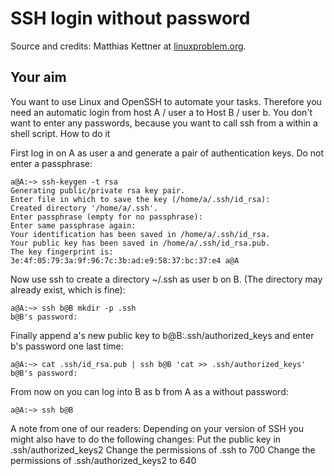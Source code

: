 # SSH login without password

Source and credits: Matthias Kettner  at [linuxproblem.org](http://www.linuxproblem.org/art_9.html).

## Your aim

You want to use Linux and OpenSSH to automate your tasks. Therefore you need an automatic login from host A / user a to Host B / user b. You don't want to enter any passwords, because you want to call ssh from a within a shell script.
How to do it

First log in on A as user a and generate a pair of authentication keys. Do not enter a passphrase:

```
a@A:~> ssh-keygen -t rsa
Generating public/private rsa key pair.
Enter file in which to save the key (/home/a/.ssh/id_rsa): 
Created directory '/home/a/.ssh'.
Enter passphrase (empty for no passphrase): 
Enter same passphrase again: 
Your identification has been saved in /home/a/.ssh/id_rsa.
Your public key has been saved in /home/a/.ssh/id_rsa.pub.
The key fingerprint is:
3e:4f:05:79:3a:9f:96:7c:3b:ad:e9:58:37:bc:37:e4 a@A
```

Now use ssh to create a directory ~/.ssh as user b on B. (The directory may already exist, which is fine):

```
a@A:~> ssh b@B mkdir -p .ssh
b@B's password: 
```

Finally append a's new public key to b@B:.ssh/authorized_keys and enter b's password one last time:

```
a@A:~> cat .ssh/id_rsa.pub | ssh b@B 'cat >> .ssh/authorized_keys'
b@B's password: 
```

From now on you can log into B as b from A as a without password:

```
a@A:~> ssh b@B
```

A note from one of our readers: Depending on your version of SSH you might also have to do the following changes:
    Put the public key in .ssh/authorized_keys2
    Change the permissions of .ssh to 700
    Change the permissions of .ssh/authorized_keys2 to 640
